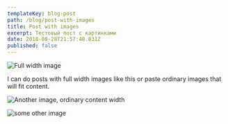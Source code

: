 ```yaml
---
templateKey: blog-post
path: /blog/post-with-images
title: Post with images
excerpt: Тестовый пост с картинками
date: 2018-08-28T21:57:48.831Z
published: false
---
```


<div class="full-image"></div>

![Full width image](/uploads/cornelius-dammrich-52hz-shot-a-web-high.jpg)

I can do posts with full width images like this or paste ordinary images that will fit content.

![Another image, ordinary content width](./tonton-revolver-coders-strike-back.jpg)

![some other image](/uploads/photo-1489257712451-3a66755ca19c.jpg)